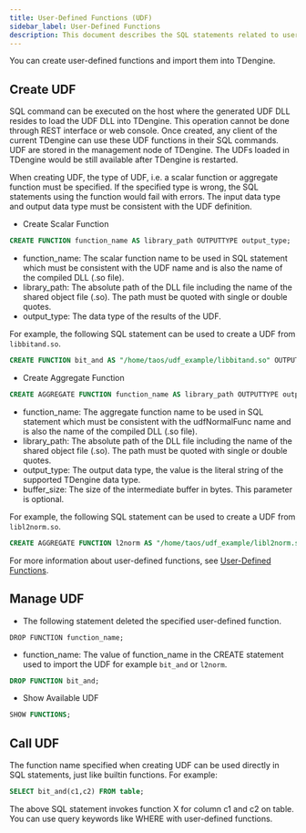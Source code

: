 ```yaml
---
title: User-Defined Functions (UDF)
sidebar_label: User-Defined Functions
description: This document describes the SQL statements related to user-defined functions (UDF) in TDengine.
---
```


You can create user-defined functions and import them into TDengine.
## Create UDF

SQL command can be executed on the host where the generated UDF DLL resides to load the UDF DLL into TDengine. This operation cannot be done through REST interface or web console. Once created, any client of the current TDengine can use these UDF functions in their SQL commands. UDF are stored in the management node of TDengine. The UDFs loaded in TDengine would be still available after TDengine is restarted.

When creating UDF, the type of UDF, i.e. a scalar function or aggregate function must be specified. If the specified type is wrong, the SQL statements using the function would fail with errors. The input data type and output data type must be consistent with the UDF definition.

- Create Scalar Function
```sql
CREATE FUNCTION function_name AS library_path OUTPUTTYPE output_type;
```

  - function_name: The scalar function name to be used in SQL statement which must be consistent with the UDF name and is also the name of the compiled DLL (.so file).
  - library_path: The absolute path of the DLL file including the name of the shared object file (.so). The path must be quoted with single or double quotes.
  - output_type: The data type of the results of the UDF.

  For example, the following SQL statement can be used to create a UDF from `libbitand.so`.

  ```sql
  CREATE FUNCTION bit_and AS "/home/taos/udf_example/libbitand.so" OUTPUTTYPE INT;
  ```

- Create Aggregate Function
```sql
CREATE AGGREGATE FUNCTION function_name AS library_path OUTPUTTYPE output_type [ BUFSIZE buffer_size ];
```

  - function_name: The aggregate function name to be used in SQL statement which must be consistent with the udfNormalFunc name and is also the name of the compiled DLL (.so file).
  - library_path: The absolute path of the DLL file including the name of the shared object file (.so). The path must be quoted with single or double quotes.
  - output_type: The output data type, the value is the literal string of the supported TDengine data type.
  - buffer_size: The size of the intermediate buffer in bytes. This parameter is optional.

  For example, the following SQL statement can be used to create a UDF from `libl2norm.so`.

  ```sql
  CREATE AGGREGATE FUNCTION l2norm AS "/home/taos/udf_example/libl2norm.so" OUTPUTTYPE DOUBLE bufsize 8;
  ```
For more information about user-defined functions, see [User-Defined Functions](../../develop/udf).

## Manage UDF

- The following statement deleted the specified user-defined function.
```
DROP FUNCTION function_name;
```

- function_name: The value of function_name in the CREATE statement used to import the UDF for example `bit_and` or `l2norm`. 
```sql
DROP FUNCTION bit_and;
```
- Show Available UDF
```sql
SHOW FUNCTIONS;
```

## Call UDF

The function name specified when creating UDF can be used directly in SQL statements, just like builtin functions. For example:
```sql
SELECT bit_and(c1,c2) FROM table;
```

The above SQL statement invokes function X for column c1 and c2 on table. You can use query keywords like WHERE with user-defined functions.
